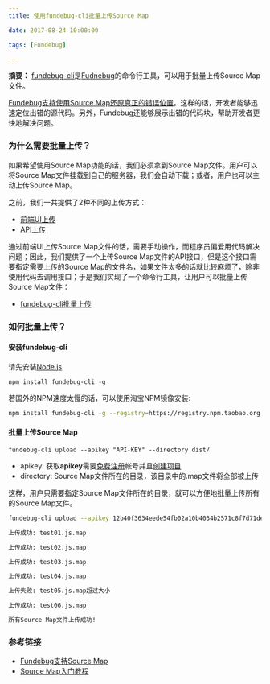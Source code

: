 ```yaml
---
title: 使用fundebug-cli批量上传Source Map

date: 2017-08-24 10:00:00

tags: [Fundebug]

---
```


**摘要：** [fundebug-cli](https://www.npmjs.com/package/fundebug-cli)是[Fudnebug](https://fundebug.com/)的命令行工具，可以用于批量上传Source Map文件。

<!-- more -->

[Fundebug支持使用Source Map还原真正的错误位置](https://blog.fundebug.com/2017/02/27/fundebug-support-sourcemap/)。这样的话，开发者能够迅速定位出错的源代码。另外，Fundebug还能够展示出错的代码块，帮助开发者更快地解决问题。

### 为什么需要批量上传？

如果希望使用Source Map功能的话，我们必须拿到Source Map文件。用户可以将Source Map文件挂载到自己的服务器，我们会自动下载；或者，用户也可以主动上传Source Map。

之前，我们一共提供了2种不同的上传方式：

- [前端UI上传](https://docs.fundebug.com/notifier/javascript/sourcemap/upload/ui.html)
- [API上传](https://docs.fundebug.com/notifier/javascript/sourcemap/upload/api.html)

通过前端UI上传Source Map文件的话，需要手动操作，而程序员偏爱用代码解决问题；因此，我们提供了一个上传Source Map文件的API接口，但是这个接口需要指定需要上传的Source Map的文件名，如果文件太多的话就比较麻烦了，除非使用代码去调用接口；于是我们实现了一个命令行工具，让用户可以批量上传Source Map文件：

- [fundebug-cli批量上传](https://docs.fundebug.com/notifier/javascript/sourcemap/upload/cli.html)



### 如何批量上传？

#### 安装fundebug-cli

请先安装[Node.js](https://nodejs.org/zh-cn/download/)

```
npm install fundebug-cli -g
```


若国外的NPM速度太慢的话，可以使用淘宝NPM镜像安装:

```bash
npm install fundebug-cli -g --registry=https://registry.npm.taobao.org
```

#### 批量上传Source Map

```
fundebug-cli upload --apikey "API-KEY" --directory dist/
```

- apikey: 获取**apikey**需要[免费注册](https://fundebug.com/team/create)帐号并且[创建项目](https://fundebug.com/project/create)
- directory: Source Map文件所在的目录，该目录中的.map文件将全部被上传

这样，用户只需要指定Source Map文件所在的目录，就可以方便地批量上传所有的Source Map文件。

```bash
fundebug-cli upload --apikey 12b40f3634eede54fb02a10b4034b2571c8f7d71dee9edbc60eba024678a1aa1  --directory dist/

上传成功: test01.js.map

上传成功: test02.js.map

上传成功: test03.js.map

上传成功: test04.js.map

上传失败: test05.js.map超过大小

上传成功: test06.js.map

所有Source Map文件上传成功!
```

### 参考链接

- [Fundebug支持Source Map](https://blog.fundebug.com/2017/02/27/fundebug-support-sourcemap/)
- [Source Map入门教程](https://blog.fundebug.com/2017/03/13/sourcemap-tutorial/)